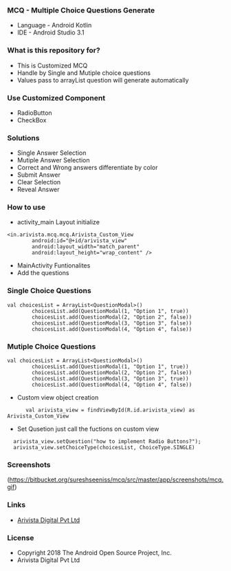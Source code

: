 ### MCQ - Multiple Choice Questions Generate ###

* Language - Android Kotlin
* IDE - Android Studio 3.1

### What is this repository for? ###

* This is Customized MCQ 
* Handle by Single and Mutiple choice questions
* Values pass to arrayList question will generate automatically

### Use Customized Component ###

* RadioButton
* CheckBox

### Solutions ###

* Single Answer Selection
* Mutiple Answer Selection
* Correct and Wrong answers differentiate by color
* Submit Answer
* Clear Selection
* Reveal Answer

### How to use ###

 * activity_main Layout initialize
 
```
<in.arivista.mcq.mcq.Arivista_Custom_View
        android:id="@+id/arivista_view"
        android:layout_width="match_parent"
        android:layout_height="wrap_content" />
```
* MainActivity Funtionalites
* Add the questions
### Single Choice Questions ###
```
val choicesList = ArrayList<QuestionModal>()
        choicesList.add(QuestionModal(1, "Option 1", true))
        choicesList.add(QuestionModal(2, "Option 2", false))
        choicesList.add(QuestionModal(3, "Option 3", false))
        choicesList.add(QuestionModal(4, "Option 4", false))
```
### Mutiple Choice Questions ###

```
val choicesList = ArrayList<QuestionModal>()
        choicesList.add(QuestionModal(1, "Option 1", true))
        choicesList.add(QuestionModal(2, "Option 2", false))
        choicesList.add(QuestionModal(3, "Option 3", true))
        choicesList.add(QuestionModal(4, "Option 4", false))
```

* Custom view object creation
```
      val arivista_view = findViewById(R.id.arivista_view) as Arivista_Custom_View
```

* Set Qusetion just call the fuctions on custom view 

```
  arivista_view.setQuestion("how to implement Radio Buttons?");
  arivista_view.setChoiceType(choicesList, ChoiceType.SINGLE)
```

### Screenshots ###

(https://bitbucket.org/sureshseeniss/mcq/src/master/app/screenshots/mcq.gif)

### Links ###
* [Arivista Digital Pvt Ltd](https://www.arivistadigital.org/ "Arivista")

### License ###

* Copyright 2018 The Android Open Source Project, Inc.
* Arivista Digital Pvt Ltd
